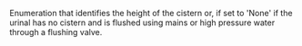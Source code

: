 Enumeration that identifies the height of the cistern or, if set to 'None' if the urinal has no cistern and is flushed using mains or high pressure water through a flushing valve.